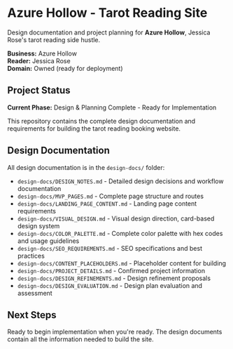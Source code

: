 # Azure Hollow - Tarot Reading Site

Design documentation and project planning for **Azure Hollow**, Jessica Rose's tarot reading side hustle. 

**Business:** Azure Hollow  
**Reader:** Jessica Rose  
**Domain:** Owned (ready for deployment)

## Project Status

**Current Phase:** Design & Planning Complete - Ready for Implementation

This repository contains the complete design documentation and requirements for building the tarot reading booking website.

## Design Documentation

All design documentation is in the `design-docs/` folder:

- `design-docs/DESIGN_NOTES.md` - Detailed design decisions and workflow documentation
- `design-docs/MVP_PAGES.md` - Complete page structure and routes
- `design-docs/LANDING_PAGE_CONTENT.md` - Landing page content requirements
- `design-docs/VISUAL_DESIGN.md` - Visual design direction, card-based design system
- `design-docs/COLOR_PALETTE.md` - Complete color palette with hex codes and usage guidelines
- `design-docs/SEO_REQUIREMENTS.md` - SEO specifications and best practices
- `design-docs/CONTENT_PLACEHOLDERS.md` - Placeholder content for building
- `design-docs/PROJECT_DETAILS.md` - Confirmed project information
- `design-docs/DESIGN_REFINEMENTS.md` - Design refinement proposals
- `design-docs/DESIGN_EVALUATION.md` - Design plan evaluation and assessment

## Next Steps

Ready to begin implementation when you're ready. The design documents contain all the information needed to build the site.
